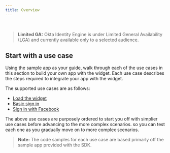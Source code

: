 ```yaml
---
title: Overview
---
```


<ApiLifecycle access="ie" /><br>

> **Limited GA:** Okta Identity Engine is under Limited General Availability (LGA) and currently available only to a selected audience.

## Start with a use case

Using the sample app as your guide, walk through each of the use cases in
this section to build your own app with the widget. Each use case describes
the steps required to integrate your app with the widget.

The supported use cases are as follows:

* [Load the widget](/docs/guides/oie-embedded-widget-use-cases/aspnet/oie-embedded-widget-use-case-load/)
* [Basic sign in](/docs/guides/oie-embedded-widget-use-cases/aspnet/oie-embedded-widget-use-case-basic-sign-in/)
* [Sign in with Facebook](/docs/guides/oie-embedded-widget-use-cases/aspnet/oie-embedded-widget-use-case-sign-in-soc-idp/)

The above use cases are purposely ordered to start you off with
simplier use cases before advancing to the more complex scenarios. so you can test each one as you gradually
move on to more complex scenarios.

> **Note:** The code samples for each use case are based primarly off the
sample app provided with the SDK.
